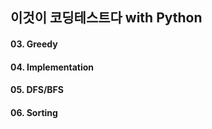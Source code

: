 ## 이것이 코딩테스트다 with Python
#### 03. Greedy
#### 04. Implementation
#### 05. DFS/BFS
#### 06. Sorting
